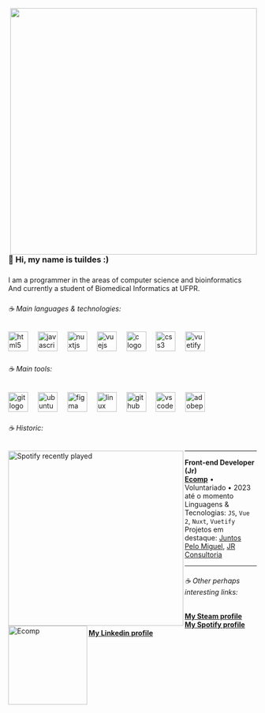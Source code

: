 <img src="https://raw.githubusercontent.com/MicaelliMedeiros/micaellimedeiros/master/image/computer-illustration.png" min-width="500px" max-width="500px" width="500px" align="right">

<h3 align="left">🐇 Hi, my name is tuildes :)</h3>

###

<p align="left">I am a programmer in the areas of computer science and bioinformatics<br>And currently a student of Biomedical Informatics at UFPR.</p>

###

<h6 align="left">☕  Main languages & technologies:</h6>

###

<div align="left">
  <img src="https://skillicons.dev/icons?i=html" height="40" alt="html5 logo"  />
  <img width="12" />
  <img src="https://skillicons.dev/icons?i=js" height="40" alt="javascript logo"  />
  <img width="12" />
  <img src="https://skillicons.dev/icons?i=nuxtjs" height="40" alt="nuxtjs logo"  />
  <img width="12" />
  <img src="https://skillicons.dev/icons?i=vue" height="40" alt="vuejs logo"  />
  <img width="12" />
  <img src="https://skillicons.dev/icons?i=c" height="40" alt="c logo"  />
  <img width="12" />
  <img src="https://skillicons.dev/icons?i=css" height="40" alt="css3 logo"  />
  <img width="12" />
  <img src="https://cdn.simpleicons.org/vuetify/1867C0" height="40" alt="vuetify logo"  />
</div>

###

<h6 align="left">☕  Main tools:</h6>

###

<div align="left">
  <img src="https://skillicons.dev/icons?i=git" height="40" alt="git logo"  />
  <img width="12" />
  <img src="https://cdn.simpleicons.org/ubuntu/E95420" height="40" alt="ubuntu logo"  />
  <img width="12" />
  <img src="https://skillicons.dev/icons?i=figma" height="40" alt="figma logo"  />
  <img width="12" />
  <img src="https://skillicons.dev/icons?i=linux" height="40" alt="linux logo"  />
  <img width="12" />
  <img src="https://skillicons.dev/icons?i=github" height="40" alt="github logo"  />
  <img width="12" />
  <img src="https://skillicons.dev/icons?i=vscode" height="40" alt="vscode logo"  />
  <img width="12" />
  <img src="https://skillicons.dev/icons?i=ps" height="40" alt="adobephotoshop logo"  />
</div>

<h6 align="left">☕  Historic:</h6>

<a href="https://open.spotify.com/user/aq8nkj7zs2bey71k6fsegdx8e">
  <img src="https://spotify-recently-played-readme.vercel.app/api?user=aq8nkj7zs2bey71k6fsegdx8e&count=5&unique=false" alt="Spotify recently played" min-width="355px" max-width="355px" width="355px" align="left"  />
</a>

###

[<img align="left" height="160px" width="160px" alt="Ecomp" src="https://media.licdn.com/dms/image/C4E0BAQH52NBaBJ3Chw/company-logo_200_200/0/1657585171137?e=2147483647&v=beta&t=W_HaSuUsGZNfW0ejGZl6sTLZqky4MTCpYvMtCgaCzB4"/>](https://ecomp.co/)

***

**Front-end Developer (Jr)** \
[**Ecomp**](https://ecomp.co/) • Voluntariado • 2023 até o momento \
Linguagens & Tecnologias: `JS`, `Vue 2`, `Nuxt`, `Vuetify` \
Projetos em destaque: [Juntos Pelo Miguel](), [JR Consultoria]()
<br/>

***

<h6> ☕ Other perhaps interesting links: </h6>

  **[My Steam profile](https://steamcommunity.com/id/tuildes/)** \
  **[My Spotify profile](https://open.spotify.com/user/aq8nkj7zs2bey71k6fsegdx8e?si=1f0e1560100e4b31)** \
  **[My Linkedin profile](https://www.linkedin.com/in/gfrehse/)**
